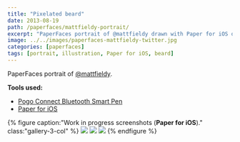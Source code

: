 ```yaml
---
title: "Pixelated beard"
date: 2013-08-19
path: /paperfaces/mattfieldy-portrait/
excerpt: "PaperFaces portrait of @mattfieldy drawn with Paper for iOS on an iPad."
image: ../../images/paperfaces-mattfieldy-twitter.jpg
categories: [paperfaces]
tags: [portrait, illustration, Paper for iOS, beard]
---
```


PaperFaces portrait of [@mattfieldy](https://twitter.com/mattfieldy).

**Tools used:**

- [Pogo Connect Bluetooth Smart Pen](https://www.amazon.com/gp/product/B009K448L4/ref=as_li_ss_tl?ie=UTF8&camp=1789&creative=390957&creativeASIN=B009K448L4&linkCode=as2&tag=mademist-20)
- [Paper for iOS](https://paper.bywetransfer.com/)

{% figure caption:"Work in progress screenshots (**Paper for iOS**)." class:"gallery-3-col" %}
[![](../../images/paperfaces-mattfieldy-process-1-600.jpg)](../../images/paperfaces-mattfieldy-process-1-lg.jpg)
[![](../../images/paperfaces-mattfieldy-process-2-600.jpg)](../../images/paperfaces-mattfieldy-process-2-lg.jpg)
[![](../../images/paperfaces-mattfieldy-process-3-600.jpg)](../../images/paperfaces-mattfieldy-process-3-lg.jpg)
{% endfigure %}
